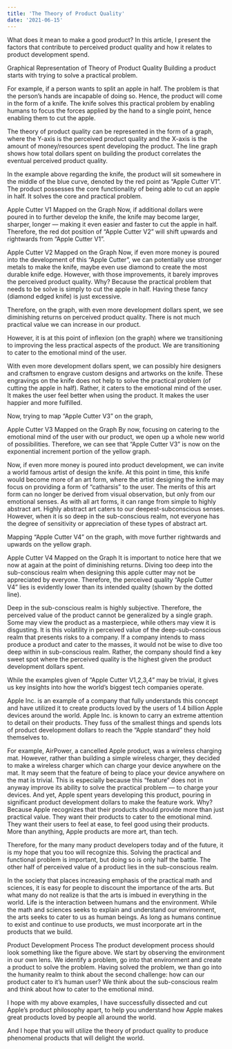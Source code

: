 ```yaml
---
title: 'The Theory of Product Quality'
date: '2021-06-15'
---
```

What does it mean to make a good product? In this article, I present the factors that contribute to perceived product quality and how it relates to product development spend.


Graphical Representation of Theory of Product Quality
Building a product starts with trying to solve a practical problem.

For example, if a person wants to split an apple in half. The problem is that the person’s hands are incapable of doing so. Hence, the product will come in the form of a knife. The knife solves this practical problem by enabling humans to focus the forces applied by the hand to a single point, hence enabling them to cut the apple.

The theory of product quality can be represented in the form of a graph, where the Y-axis is the perceived product quality and the X-axis is the amount of money/resources spent developing the product. The line graph shows how total dollars spent on building the product correlates the eventual perceived product quality.

In the example above regarding the knife, the product will sit somewhere in the middle of the blue curve, denoted by the red point as “Apple Cutter V1”. The product possesses the core functionality of being able to cut an apple in half. It solves the core and practical problem.


Apple Cutter V1 Mapped on the Graph
Now, if additional dollars were poured in to further develop the knife, the knife may become larger, sharper, longer — making it even easier and faster to cut the apple in half. Therefore, the red dot position of “Apple Cutter V2” will shift upwards and rightwards from “Apple Cutter V1”.


Apple Cutter V2 Mapped on the Graph
Now, if even more money is poured into the development of this “Apple Cutter”, we can potentially use stronger metals to make the knife, maybe even use diamond to create the most durable knife edge. However, with those improvements, it barely improves the perceived product quality. Why? Because the practical problem that needs to be solve is simply to cut the apple in half. Having these fancy (diamond edged knife) is just excessive.

Therefore, on the graph, with even more development dollars spent, we see diminishing returns on perceived product quality. There is not much practical value we can increase in our product.

However, it is at this point of inflexion (on the graph) where we transitioning to improving the less practical aspects of the product. We are transitioning to cater to the emotional mind of the user.

With even more development dollars spent, we can possibly hire designers and craftsmen to engrave custom designs and artworks on the knife. These engravings on the knife does not help to solve the practical problem (of cutting the apple in half). Rather, it caters to the emotional mind of the user. It makes the user feel better when using the product. It makes the user happier and more fulfilled.

Now, trying to map “Apple Cutter V3” on the graph,


Apple Cutter V3 Mapped on the Graph
By now, focusing on catering to the emotional mind of the user with our product, we open up a whole new world of possibilities. Therefore, we can see that “Apple Cutter V3” is now on the exponential increment portion of the yellow graph.

Now, if even more money is poured into product development, we can invite a world famous artist of design the knife. At this point in time, this knife would become more of an art form, where the artist designing the knife may focus on providing a form of “catharsis” to the user. The merits of this art form can no longer be derived from visual observation, but only from our emotional senses. As with all art forms, it can range from simple to highly abstract art. Highly abstract art caters to our deepest-subconscious senses. However, when it is so deep in the sub-conscious realm, not everyone has the degree of sensitivity or appreciation of these types of abstract art.

Mapping “Apple Cutter V4” on the graph, with move further rightwards and upwards on the yellow graph.


Apple Cutter V4 Mapped on the Graph
It is important to notice here that we now at again at the point of diminishing returns. Diving too deep into the sub-conscious realm when designing this apple cutter may not be appreciated by everyone. Therefore, the perceived quality “Apple Cutter V4” lies is evidently lower than its intended quality (shown by the dotted line).

Deep in the sub-conscious realm is highly subjective. Therefore, the perceived value of the product cannot be generalized by a single graph. Some may view the product as a masterpiece, while others may view it is disgusting. It is this volatility in perceived value of the deep-sub-conscious realm that presents risks to a company. If a company intends to mass produce a product and cater to the masses, it would not be wise to dive too deep within in sub-conscious realm. Rather, the company should find a key sweet spot where the perceived quality is the highest given the product development dollars spent.

While the examples given of “Apple Cutter V1,2,3,4” may be trivial, it gives us key insights into how the world’s biggest tech companies operate.

Apple Inc. is an example of a company that fully understands this concept and have utilized it to create products loved by the users of 1.4 billion Apple devices around the world. Apple Inc. is known to carry an extreme attention to detail on their products. They fuss of the smallest things and spends lots of product development dollars to reach the “Apple standard” they hold themselves to.

For example, AirPower, a cancelled Apple product, was a wireless charging mat. However, rather than building a simple wireless charger, they decided to make a wireless charger which can charge your device anywhere on the mat. It may seem that the feature of being to place your device anywhere on the mat is trivial. This is especially because this “feature” does not in anyway improve its ability to solve the practical problem — to charge your devices. And yet, Apple spent years developing this product, pouring in significant product development dollars to make the feature work. Why? Because Apple recognizes that their products should provide more than just practical value. They want their products to cater to the emotional mind. They want their users to feel at ease, to feel good using their products. More than anything, Apple products are more art, than tech.

Therefore, for the many many product developers today and of the future, it is my hope that you too will recognize this. Solving the practical and functional problem is important, but doing so is only half the battle. The other half of perceived value of a product lies in the sub-conscious realm.

In the society that places increasing emphasis of the practical math and sciences, it is easy for people to discount the importance of the arts. But what many do not realize is that the arts is imbued in everything in the world. Life is the interaction between humans and the environment. While the math and sciences seeks to explain and understand our environment, the arts seeks to cater to us as human beings. As long as humans continue to exist and continue to use products, we must incorporate art in the products that we build.


Product Development Process
The product development process should look something like the figure above. We start by observing the environment in our own lens. We identify a problem, go into that environment and create a product to solve the problem. Having solved the problem, we than go into the humanity realm to think about the second challenge: how can our product cater to it’s human user? We think about the sub-conscious realm and think about how to cater to the emotional mind.

I hope with my above examples, I have successfully dissected and cut Apple’s product philosophy apart, to help you understand how Apple makes great products loved by people all around the world.

And I hope that you will utilize the theory of product quality to produce phenomenal products that will delight the world.